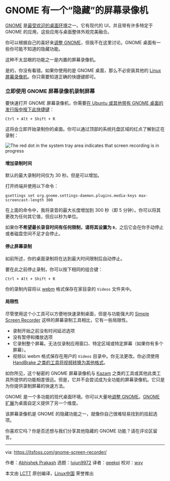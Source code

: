 [#]: collector: (lujun9972)
[#]: translator: (geekpi)
[#]: reviewer: (wxy)
[#]: publisher: (wxy)
[#]: url: (https://linux.cn/article-11766-1.html)
[#]: subject: (GNOME has a ‘Secret’ Screen Recorder. Here’s How to Use it!)
[#]: via: (https://itsfoss.com/gnome-screen-recorder/)
[#]: author: (Abhishek Prakash https://itsfoss.com/author/abhishek/)

GNOME 有一个“隐藏”的屏幕录像机
======

[GNOME][1] 是[最受欢迎的桌面环境][2]之一。它有现代的 UI，并且带有许多特定于 GNOME 的应用，这些应用与桌面整体外观完美融合。

你可以根据自己的喜好来[调整 GNOME][3]，但我不在这里讨论。GNOME 桌面有一些你可能不知道的隐藏功能。

这种不太显眼的功能之一是内置的屏幕录像机。

是的，你没有看错。如果你使用的是 GNOME 桌面，那么不必安装其他的 [Linux 屏幕录像机][4]。你只需要知道正确的快捷键即可。

### 立即使用 GNOME 屏幕录像机录制屏幕

要快速打开 GNOME 屏幕录像机，你需要[在 Ubuntu 或其他带有 GNOME 桌面的发行版中按下此快捷键][5]：

```
Ctrl + Alt + Shift + R
```

这将会立即开始录制你的桌面。你可以通过顶部的系统托盘区域的红点了解到正在录制：

![The red dot in the system tray area indicates that screen recording is in progress][6]

#### 增加录制时间

默认的最大录制时间仅为 30 秒。但是可以增加。

打开终端并使用以下命令：

```
gsettings set org.gnome.settings-daemon.plugins.media-keys max-screencast-length 300
```

在上面的命令中，我将录音的最大长度增加到 300 秒（即 5 分钟）。你可以将其更改为任何其它值，但应以秒为单位。

如果你**不希望最长录音时间有任何限制，请将其设置为 `0`**，之后它会在你手动停止或者磁盘空间不足才会停止。

#### 停止屏幕录制

如前所述，你的桌面录制将在达到最大时间限制后自动停止。

要在此之前停止录制，你可以按下相同的组合键：

```
Ctrl + Alt + Shift + R
```

你的录制内容将以 [webm][7] 格式保存在家目录的 `Videos` 文件夹中。

#### 局限性

尽管使用这个小工具可以方便地快速录制桌面，但是与功能强大的 [Simple Screen Recorder][8] 这样的屏幕录制工具相比，它有一些局限性。

* 录制开始之前没有时间延迟选项
* 没有暂停和播放选项
* 它录制整个屏幕。无法仅录制应用窗口、特定区域或特定屏幕（如果你有多个屏幕）。
* 视频以 webm 格式保存在用户的 `Videos` 目录中。你无法更改。你必须使用 [HandBrake 之类的工具将视频转换为其他格式][9]。

如你所见，这个秘密的 GNOME 屏幕录像机与 [Kazam][10] 之类的工具或其他此类工具所提供的功能相差很远。但是，它并不会尝试成为全功能的屏幕录像机。它只是为你提供录制屏幕的快速方法。

GNOME 是一个多功能的现代桌面环境。你可以大量地[调整 GNOME][3]。[GNOME 扩展][11]为桌面自定义提供了另一个维度。

该屏幕录像机是 GNOME 的隐藏功能之一，就像你自己很难轻易找到的挂起选项。

你喜欢它吗？你是否还想与我们分享其他隐藏的 GNOME 功能？请在评论区留言。

--------------------------------------------------------------------------------

via: https://itsfoss.com/gnome-screen-recorder/

作者：[Abhishek Prakash][a]
选题：[lujun9972][b]
译者：[geekpi](https://github.com/geekpi)
校对：[wxy](https://github.com/wxy)

本文由 [LCTT](https://github.com/LCTT/TranslateProject) 原创编译，[Linux中国](https://linux.cn/) 荣誉推出

[a]: https://itsfoss.com/author/abhishek/
[b]: https://github.com/lujun9972
[1]: https://gnome.org/
[2]: https://itsfoss.com/best-linux-desktop-environments/
[3]: https://itsfoss.com/gnome-tweak-tool/
[4]: https://itsfoss.com/best-linux-screen-recorders/
[5]: https://itsfoss.com/ubuntu-shortcuts/
[6]: https://i0.wp.com/itsfoss.com/wp-content/uploads/2020/01/gnome_screen_recording.jpg?ssl=1
[7]: https://www.webmproject.org/about/
[8]: https://itsfoss.com/record-screen-ubuntu-simplescreenrecorder/
[9]: https://itsfoss.com/handbrake/
[10]: https://itsfoss.com/kazam-screen-recorder/
[11]: https://itsfoss.com/best-gnome-extensions/
